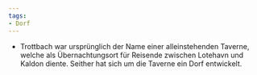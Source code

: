 ```yaml
---
tags:
- Dorf
---
```


- Trottbach war ursprünglich der Name einer alleinstehenden Taverne, welche als Übernachtungsort für Reisende zwischen Lotehavn und Kaldon diente. Seither hat sich um die Taverne ein Dorf entwickelt.
